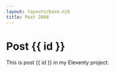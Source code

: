 ```yaml
---
layout: layouts/base.njk
title: Post 2808
---
```


# Post {{ id }}

This is post {{ id }} in my Eleventy project.
